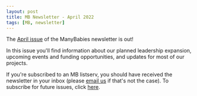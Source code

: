```yaml
---
layout: post
title: MB Newsletter - April 2022
tags: [MB, newsletter]
---
```


The [April issue](https://mailchi.mp/16c230f5cd1c/mb-newsletter-apr2022) of the ManyBabies newsletter is out! 

In this issue you'll find information about our planned leadership expansion, upcoming events and funding opportunities, and updates for most of our projects.

If you're subscribed to an MB listserv, you should have received the newsletter in your inbox (please [email us](mailto:manybabiesconsortium@gmail.com) if that's not the case). To subscribe for future issues, click [here](https://t.co/7zxifYO7qN?amp=1).